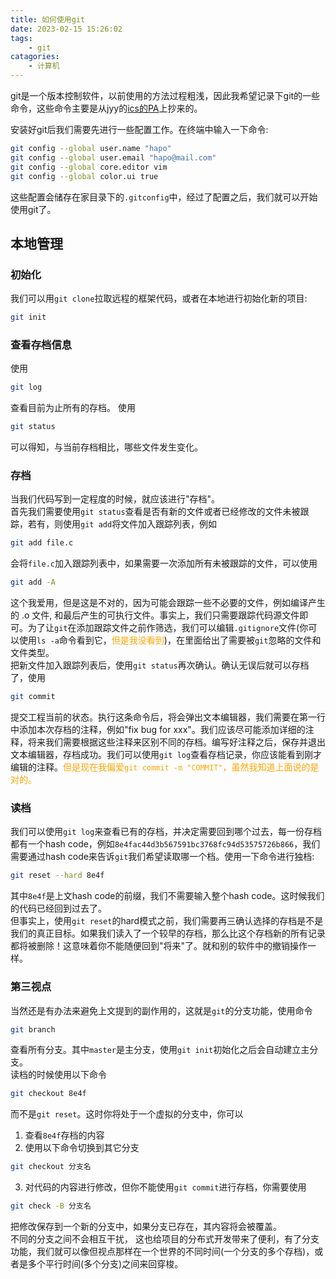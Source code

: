 ```yaml
---
title: 如何使用git
date: 2023-02-15 15:26:02
tags:
    - git
catagories:
    - 计算机
---
```

git是一个版本控制软件，以前使用的方法过程粗浅，因此我希望记录下git的一些命令，这些命令主要是从jyy的[ics的PA](https://nju-projectn.github.io/ics-pa-gitbook/ics2022/git.html)上抄来的。  

安装好git后我们需要先进行一些配置工作。在终端中输入一下命令:
```bash
git config --global user.name "hapo"
git config --global user.email "hapo@mail.com"
git config --global core.editor vim
git config --global color.ui true
```
这些配置会储存在家目录下的`.gitconfig`中，经过了配置之后，我们就可以开始使用git了。

## 本地管理  
### 初始化  
我们可以用`git clone`拉取远程的框架代码，或者在本地进行初始化新的项目:
```bash
git init
```

### 查看存档信息
使用
```bash
git log
```
查看目前为止所有的存档。
使用
```bash
git status
```
可以得知，与当前存档相比，哪些文件发生变化。 
<!--more--> 

### 存档
当我们代码写到一定程度的时候，就应该进行"存档"。  
首先我们需要使用`git status`查看是否有新的文件或者已经修改的文件未被跟踪，若有，则使用`git add`将文件加入跟踪列表，例如
```bash
git add file.c
```
会将`file.c`加入跟踪列表中，如果需要一次添加所有未被跟踪的文件，可以使用
```bash
git add -A
```
这个我爱用，但是这是不对的，因为可能会跟踪一些不必要的文件，例如编译产生的 .o 文件, 和最后产生的可执行文件。事实上，我们只需要跟踪代码源文件即可。为了让`git`在添加跟踪文件之前作筛选，我们可以编辑`.gitignore`文件(你可以使用`ls -a`命令看到它，<font color="orange">但是我没看到</font>)，在里面给出了需要被`git`忽略的文件和文件类型。  
把新文件加入跟踪列表后，使用`git status`再次确认。确认无误后就可以存档了，使用
```bash
git commit
```
提交工程当前的状态。执行这条命令后，将会弹出文本编辑器，我们需要在第一行中添加本次存档的注释，例如"fix bug for xxx"。我们应该尽可能添加详细的注释，将来我们需要根据这些注释来区别不同的存档。编写好注释之后，保存并退出文本编辑器，存档成功。我们可以使用`git log`查看存档记录，你应该能看到刚才编辑的注释。<font color='orange'>但是现在我偏爱`git commit -m "COMMIT"`，虽然我知道上面说的是对的。</font>  

### 读档
我们可以使用`git log`来查看已有的存档，并决定需要回到哪个过去，每一份存档都有一个hash code，例如`8e4fac44d3b567591bc3768fc94d53575726b866`，我们需要通过hash code来告诉`git`我们希望读取哪一个档。使用一下命令进行独档:
```bash
git reset --hard 8e4f
```

其中`8e4f`是上文hash code的前缀，我们不需要输入整个hash code。这时候我们的代码已经回到过去了。  
但事实上，使用`git reset`的hard模式之前，我们需要再三确认选择的存档是不是我们的真正目标。如果我们读入了一个较早的存档，那么比这个存档新的所有记录都将被删除！这意味着你不能随便回到"将来"了。就和别的软件中的撤销操作一样。

### 第三视点
当然还是有办法来避免上文提到的副作用的，这就是`git`的分支功能，使用命令
```bash
git branch
```
查看所有分支。其中`master`是主分支，使用`git init`初始化之后会自动建立主分支。  
读档的时候使用以下命令
```bash
git checkout 8e4f
```
而不是`git reset`。这时你将处于一个虚拟的分支中，你可以  
1. 查看`8e4f`存档的内容
2. 使用以下命令切换到其它分支
```bash
git checkout 分支名
```
3. 对代码的内容进行修改，但你不能使用`git commit`进行存档，你需要使用
```bash
git check -B 分支名
```
把修改保存到一个新的分支中，如果分支已存在，其内容将会被覆盖。  
不同的分支之间不会相互干扰， 这也给项目的分布式开发带来了便利，有了分支功能，我们就可以像但视点那样在一个世界的不同时间(一个分支的多个存档)，或者是多个平行时间(多个分支)之间来回穿梭。



